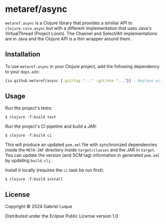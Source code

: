 # metaref/async

`metaref.async` is a Clojure library that provides a similiar API to `clojure.core.async` but with a different implementation that 
uses Java's VirtualThread (Project Loom). The Channel and Select/Alt implementations are in Java and the Clojure API is a thin wrapper around them.

## Installation

To use `metaref.async` in your Clojure project, add the following dependency to your `deps.edn`:

```clojure
{io.github.metaref/async {:git/tag "..." :git/sha "..."}} ; Replace with the latest version
```

## Usage

Run the project's tests:

    $ clojure -T:build test

Run the project's CI pipeline and build a JAR:

    $ clojure -T:build ci

This will produce an updated `pom.xml` file with synchronized dependencies inside the `META-INF`
directory inside `target/classes` and the JAR in `target`. You can update the version (and SCM tag)
information in generated `pom.xml` by updating `build.clj`.

Install it locally (requires the `ci` task be run first):

    $ clojure -T:build install

## License

Copyright © 2024 Gabriel Luque

Distributed under the Eclipse Public License version 1.0.
